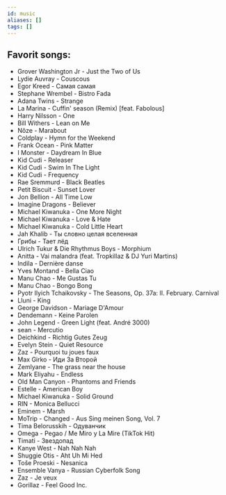 ```yaml
---
id: music
aliases: []
tags: []
---
```

## Favorit songs:

- Grover Washington Jr - Just the Two of Us
- Lydie Auvray - Couscous
- Egor Kreed - Самая самая
- Stephane Wrembel - Bistro Fada
- Adana Twins - Strange
- La Marina - Cuffin' season (Remix) [feat. Fabolous]
- Harry Nilsson - One
- Bill Withers - Lean on Me
- Nôze - Marabout
- Coldplay - Hymn for the Weekend
- Frank Ocean - Pink Matter
- I Monster - Daydream In Blue
- Kid Cudi - Releaser
- Kid Cudi - Swim In The Light
- Kid Cudi - Frequency
- Rae Sremmurd - Black Beatles
- Petit Biscuit - Sunset Lover
- Jon Bellion - All Time Low
- Imagine Dragons - Believer
- Michael Kiwanuka - One More Night
- Michael Kiwanuka - Love & Hate
- Michael Kiwanuka - Cold Little Heart
- Jah Khalib - Ты словно целая вселенная
- Грибы - Тает лёд
- Ulrich Tukur & Die Rhythmus Boys - Morphium
- Anitta - Vai malandra (feat. Tropkillaz & DJ Yuri Martins)
- Indila - Dernière danse
- Yves Montand - Bella Ciao
- Manu Chao - Me Gustas Tu
- Manu Chao - Bongo Bong
- Pyotr Ilyich Tchaikovsky - The Seasons, Op. 37a: II. February. Carnival
- Lluni - King
- George Davidson - Mariage D'Amour
- Dendemann - Keine Parolen
- John Legend - Green Light (feat. André 3000)
- sean - Mercutio
- Deichkind - Richtig Gutes Zeug
- Evelyn Stein - Quiet Resource
- Zaz - Pourquoi tu joues faux
- Max Girko - Иди За Второй
- Zemlyane - The grass near the house
- Mark Eliyahu - Endless
- Old Man Canyon - Phantoms and Friends
- Estelle - American Boy
- Michael Kiwanuka - Solid Ground
- RIN - Monica Bellucci
- Eminem - Marsh
- MoTrip - Changed - Aus Sing meinen Song, Vol. 7
- Tima Belorusskih - Одуванчик
- Omega - Pegao / Me Miro y La Mire (TikTok Hit)
- Timati - Звездопад
- Kanye West - Nah Nah Nah
- Shuggie Otis - Aht Uh Mi Hed
- Toše Proeski - Nesanica
- Ensemble Vanya - Russian Cyberfolk Song
- Zaz - Je veux
- Gorillaz - Feel Good Inc.

